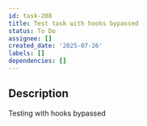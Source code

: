 ```yaml
---
id: task-208
title: Test task with hooks bypassed
status: To Do
assignee: []
created_date: '2025-07-26'
labels: []
dependencies: []
---
```


## Description

Testing with hooks bypassed
